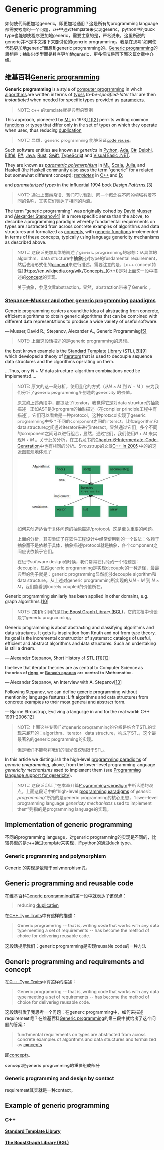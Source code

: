 # Generic programming

如何使代码更加地generic，即更加地通用？这是所有的programming language都需要考虑的一个问题，`c++`中通过template来实现generic，python中的duck type也能够使程序更加地generic，需要注意的是，严格说来，这里所说的generic并不是本文接下来要讨论的generic programming。我是在思考“如何使代码更加地generic”而想到generic programming的。[Generic programming](https://en.wikipedia.org/wiki/Generic_programming)的思想是：抽象出类型而是程序更加地generic，更多细节将再下面这篇文章中介绍。

## 维基百科[Generic programming](https://en.wikipedia.org/wiki/Generic_programming)

**Generic programming** is a style of [computer programming](https://en.wikipedia.org/wiki/Computer_programming) in which [algorithms](https://en.wikipedia.org/wiki/Algorithm) are written in terms of [types](https://en.wikipedia.org/wiki/Data_type) *to-be-specified-later* that are then *instantiated* when needed for specific types provided as [parameters](https://en.wikipedia.org/wiki/Parameter_(computer_programming)). 

> NOTE: c++ 的template就是典型的案例

This approach, pioneered by [ML](https://en.wikipedia.org/wiki/ML_(programming_language)) in 1973,[[1\]](https://en.wikipedia.org/wiki/Generic_programming#cite_note-Lee2008-1)[[2\]](https://en.wikipedia.org/wiki/Generic_programming#cite_note-2) permits writing common [functions](https://en.wikipedia.org/wiki/Function_(computer_science)) or [types](https://en.wikipedia.org/wiki/Type_(computer_science)) that differ only in the set of types on which they operate when used, thus reducing [duplication](https://en.wikipedia.org/wiki/Duplicate_code). 

> NOTE: 显然，generic programming 能够保证[code reuse](http://en.wikipedia.org/wiki/Code_reuse)。

Such software entities are known as *generics* in [Python](https://en.wikipedia.org/wiki/Python_(programming_language)), [Ada](https://en.wikipedia.org/wiki/Ada_(programming_language)), [C#](https://en.wikipedia.org/wiki/C_Sharp_(programming_language)), [Delphi](https://en.wikipedia.org/wiki/Delphi_(programming_language)), [Eiffel](https://en.wikipedia.org/wiki/Eiffel_(programming_language)), [F#](https://en.wikipedia.org/wiki/F_Sharp_(programming_language)), [Java](https://en.wikipedia.org/wiki/Java_(programming_language)), [Rust](https://en.wikipedia.org/wiki/Rust_(programming_language)), [Swift](https://en.wikipedia.org/wiki/Swift_(programming_language)), [TypeScript](https://en.wikipedia.org/wiki/TypeScript) and [Visual Basic .NET](https://en.wikipedia.org/wiki/Visual_Basic_.NET). 

They are known as *[parametric polymorphism](https://en.wikipedia.org/wiki/Parametric_polymorphism)* in [ML](https://en.wikipedia.org/wiki/ML_(programming_language)), [Scala](https://en.wikipedia.org/wiki/Scala_(programming_language)), [Julia](https://en.wikipedia.org/wiki/Julia_(programming_language)), and [Haskell](https://en.wikipedia.org/wiki/Haskell_(programming_language)) (the Haskell community also uses the term "generic" for a related but somewhat different concept); *[templates](https://en.wikipedia.org/wiki/Template_(C%2B%2B))* in [C++](https://en.wikipedia.org/wiki/C%2B%2B) and [D](https://en.wikipedia.org/wiki/D_(programming_language)); 

and *parameterized types* in the influential 1994 book *[Design Patterns](https://en.wikipedia.org/wiki/Design_Patterns_(book))*.[[3\]](https://en.wikipedia.org/wiki/Generic_programming#cite_note-GoF-3)

> NOTE: 通过上面四段话，我们可以看到，同一个概念在不同的领域有着不同的名称，其实它们表达了相同的内涵。



The term "generic programming" was originally coined by [David Musser](https://en.wikipedia.org/wiki/David_Musser) and [Alexander Stepanov](https://en.wikipedia.org/wiki/Alexander_Stepanov)[[4\]](https://en.wikipedia.org/wiki/Generic_programming#cite_note-FOOTNOTEMusserStepanov1989-4) in a more specific sense than the above, to describe a programming paradigm whereby fundamental requirements on types are abstracted from across concrete examples of algorithms and data structures and formalized as [concepts](https://en.wikipedia.org/wiki/Concept_(generic_programming)), with [generic functions](https://en.wikipedia.org/wiki/Generic_function) implemented in terms of these concepts, typically using language genericity mechanisms as described above.

> NOTE: 这段话更加具体地阐述了generic programming的思想：从具体的algorithm、data structure中**抽象**出对type的fundamental requirement，然后使用形式化的[concept](https://en.wikipedia.org/wiki/Concept_(generic_programming))来进行描述。需要注意的是，[c++ concept特性](https://en.wikipedia.org/wiki/Concepts_(C++))是对上面这一段中描述的[concept](https://en.wikipedia.org/wiki/Concept_(generic_programming))的实现。
>
> 关于抽象，参见文章abstraction。显然，abstraction带来了Generic 。

### [Stepanov–Musser and other generic programming paradigms](https://en.wikipedia.org/wiki/Generic_programming#Stepanov%E2%80%93Musser_and_other_generic_programming_paradigms)



Generic programming centers around the idea of abstracting from concrete, efficient algorithms to obtain generic algorithms that can be combined with different data representations to produce a wide variety of useful software.

— Musser, David R.; Stepanov, Alexander A., Generic Programming[[5\]](https://en.wikipedia.org/wiki/Generic_programming#cite_note-5)

> NOTE: 上面这段话描述的是generic programming的思想。

the best known example is the [Standard Template Library](https://en.wikipedia.org/wiki/Standard_Template_Library) (STL),[[8\]](https://en.wikipedia.org/wiki/Generic_programming#cite_note-8)[[9\]](https://en.wikipedia.org/wiki/Generic_programming#cite_note-9) which developed a theory of [iterators](https://en.wikipedia.org/wiki/Iterator) that is used to decouple sequence data structures and the algorithms operating on them.



...Thus, only *N* + *M* data structure-algorithm combinations need be implemented....

> NOTE: 原文的这一段分析，使用量化的方式（从*N* × *M* 到 *N* + *M* ）来为我们分析了generic programming所创造的genericity 的价值。
>
> 原文的上述两段中，都提及了iterator，我觉得它是对data structure的抽象描述，正如AST是对program的抽象描述（在compiler principle工程中有描述），它们可以看做是一种protocol，这种protocol实现了generic programming中多个不同的component之间的interact，比如algorithm和data structure之间通过iterator来进行interact，显然通过它们，多个不同的component之间可以进行组合，显然，通过它们，我们使用*N* + *M* 来实现*N* × *M* 。关于此的分析，在工程龙书的[Chapter-6-Intermediate-Code-Generation](https://dengking.github.io/compiler-principle/Chapter-6-Intermediate-Code-Generation/)中也有相同的分析。Stroustrup的文章[C++ in 2005](http://www.stroustrup.com/DnE2005.pdf) 中的的这张图直观地体现了
>
> ![](./STL.jpg)
>
> 如何来创造适合于具体问题的抽象描述/protocol，这是至关重要的问题。
>
> 上面的分析，其实验证了在软件工程设计中经常使用到的一个说法：依赖于抽象而不是依赖于具体，抽象描述/protocol就是抽象，各个component之间应该依赖于它们。
>
> 在进行software design的时候，我们常常在讨论的一个话题是：decouple，显然generic programming是实现decouple的一种途径，最最典型的例子就是：generic programming显然能够decouple  algorithm和data structure。从上述对generic programming所实现的从*N* + *M* 到 *N* × *M*，我们能看到loosely coupled的价值所在。

Generic programming similarly has been applied in other domains, e.g. graph algorithms.[[10\]](https://en.wikipedia.org/wiki/Generic_programming#cite_note-10)

> NOTE: [[10\]](https://en.wikipedia.org/wiki/Generic_programming#cite_note-10)所引用的是[The Boost Graph Library (BGL)](https://www.boost.org/doc/libs/1_73_0/libs/graph/doc/)，它的文档中也谈及了generic programming。



Generic programming is about abstracting and classifying algorithms and data structures. It gets its inspiration from Knuth and not from type theory. Its goal is the incremental construction of systematic catalogs of useful, efficient and abstract algorithms and data structures. Such an undertaking is still a dream.

— Alexander Stepanov, Short History of STL [[11\]](https://en.wikipedia.org/wiki/Generic_programming#cite_note-11)[[12\]](https://en.wikipedia.org/wiki/Generic_programming#cite_note-stroustrup2007-12)

I believe that iterator theories are as central to Computer Science as theories of [rings](https://en.wikipedia.org/wiki/Ring_(mathematics)) or [Banach spaces](https://en.wikipedia.org/wiki/Banach_space) are central to Mathematics.

— Alexander Stepanov, An Interview with A. Stepanov[[13\]](https://en.wikipedia.org/wiki/Generic_programming#cite_note-stepanov2011-13)

Following Stepanov, we can define generic programming without mentioning language features: Lift algorithms and data structures from concrete examples to their most general and abstract form.

— Bjarne Stroustrup, Evolving a language in and for the real world: C++ 1991-2006[[12\]](https://en.wikipedia.org/wiki/Generic_programming#cite_note-stroustrup2007-12)

> NOTE: 上面这些专家们对generic programming的分析是结合了STL的实现来展开的：algorithm、iterator、data structure，构成了STL，这个最最著名的generic  programming的实现。
>
> 但是我们不能够将我们的眼光仅仅局限于STL。



In this article we distinguish the high-level [programming paradigms](https://en.wikipedia.org/wiki/Programming_paradigm) of *generic programming*, above, from the lower-level programming language *genericity mechanisms* used to implement them (see [Programming language support for genericity](https://en.wikipedia.org/wiki/Generic_programming#Programming_language_support_for_genericity)).

> NOTE: 这段话印证了在本章开篇[Programming-paradigm](../Programming-paradigm.md)中所论述的观点，上面这段话中的“high-level [programming paradigms](https://en.wikipedia.org/wiki/Programming_paradigm) of *generic programming*”所指的是generic programming的核心思想，“lower-level programming language *genericity mechanisms* used to implement them”则指的是programming language的实现。

## Implementation of generic programming

不同的programming language，对generic programming的实现是不同的，比较典型的是c++通过template来实现，而python的通过duck type。

### Generic programming and polymorphism

Generic 的实现是依赖于polymorphism的。



## Generic programming and reusable code 

在维基百科[Generic programming](https://en.wikipedia.org/wiki/Generic_programming)的第一段中就表达了该观点：

>  reducing [duplication](https://en.wikipedia.org/wiki/Duplicate_code) 

在[C++ Type Traits](https://www.drdobbs.com/cpp/c-type-traits/184404270)中有这样的描述：

> Generic programming -- that is, writing code that works with any data type meeting a set of requirements -- has become the method of choice for delivering reusable code. 

这段话提示我们：generic programming是实现reusable code的一种方法

## Generic programming and requirements and concept

在[C++ Type Traits](https://www.drdobbs.com/cpp/c-type-traits/184404270)中有这样的描述：

> Generic programming -- that is, writing code that works with any data type meeting a set of requirements -- has become the method of choice for delivering reusable code. 

这段话引发了我思考一个问题：在generic programming中，如何来描述requirement呢？在维基百科[Generic programming](https://en.wikipedia.org/wiki/Generic_programming)的第三段中就给出了这个问题的答案：

> fundamental requirements on types are abstracted from across concrete examples of algorithms and data structures and formalized as [concepts](https://en.wikipedia.org/wiki/Concept_(generic_programming))

即[concepts](https://en.wikipedia.org/wiki/Concept_(generic_programming))。

concept是generic programming的重要组成部分

### Generic programming and design by contact

requirement其实就是一种contact。



## Example of generic programming

### C++

#### [Standard Template Library](https://en.wikipedia.org/wiki/Standard_Template_Library)



#### [The Boost Graph Library (BGL)](https://www.boost.org/doc/libs/1_73_0/libs/graph/doc/)